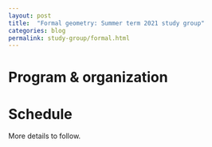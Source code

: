 ```yaml
---
layout: post
title:  "Formal geometry: Summer term 2021 study group"
categories: blog
permalink: study-group/formal.html
---
```




# Program & organization





# Schedule

More details to follow. 